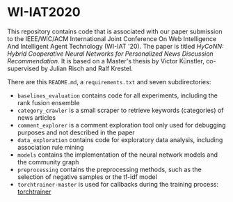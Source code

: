 # WI-IAT2020

This repository contains code that is associated with our paper submission to the IEEE/WIC/ACM International Joint Conference On Web Intelligence And Intelligent Agent Technology (WI-IAT '20). The paper is titled *HyCoNN: Hybrid Cooperative Neural Networks for Personalized News Discussion Recommendation*. It is based on a Master's thesis by Victor Künstler, co-supervised by Julian Risch and Ralf Krestel.

There are this `README.md`, a `requirements.txt` and seven subdirectories:
* `baselines_evaluation` contains code for all experiments, including the rank fusion ensemble
* `category_crawler` is a small scraper to retrieve keywords (categories) of news articles
* `comment_explorer` is a comment exploration tool only used for debugging purposes and not described in the paper
* `data_exploration` contains code for exploratory data analysis, including association rule mining
* `models` contains the implementation of the neural network models and the community graph
* `preprocessing` contains the preprocessing methods, such as the selection of negative samples or the tf-idf model
* `torchtrainer-master` is used for callbacks during the training process: [torchtrainer](https://pypi.org/project/torchtrainer/)
